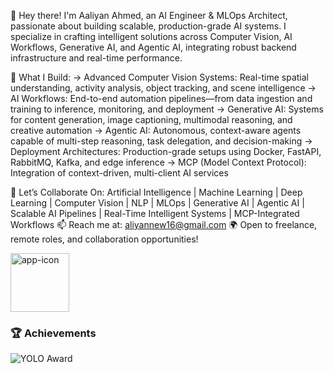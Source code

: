 👋 Hey there!
I'm Aaliyan Ahmed, an AI Engineer & MLOps Architect, passionate about building scalable, production-grade AI systems. I specialize in crafting intelligent solutions across Computer Vision, AI Workflows, Generative AI, and Agentic AI, integrating robust backend infrastructure and real-time performance.

🚀 What I Build:
→ Advanced Computer Vision Systems: Real-time spatial understanding, activity analysis, object tracking, and scene intelligence
→ AI Workflows: End-to-end automation pipelines—from data ingestion and training to inference, monitoring, and deployment
→ Generative AI: Systems for content generation, image captioning, multimodal reasoning, and creative automation
→ Agentic AI: Autonomous, context-aware agents capable of multi-step reasoning, task delegation, and decision-making
→ Deployment Architectures: Production-grade setups using Docker, FastAPI, RabbitMQ, Kafka, and edge inference
→ MCP (Model Context Protocol): Integration of context-driven, multi-client AI services

🤝 Let’s Collaborate On:
Artificial Intelligence | Machine Learning | Deep Learning | Computer Vision | NLP | MLOps | Generative AI | Agentic AI | Scalable AI Pipelines | Real-Time Intelligent Systems | MCP-Integrated Workflows
📫 Reach me at: aliyannew16@gmail.com
🌍 Open to freelance, remote roles, and collaboration opportunities!

<img width="94" alt="app-icon" src="https://github.com/user-attachments/assets/945601e0-69b1-4170-acfe-89a4cf1effd3" />


### 🏆 Achievements
![YOLO Award](https://img.shields.io/badge/YOLO%20Award-Best%20AI%20Object%20Detection-gold?style=for-the-badge)
